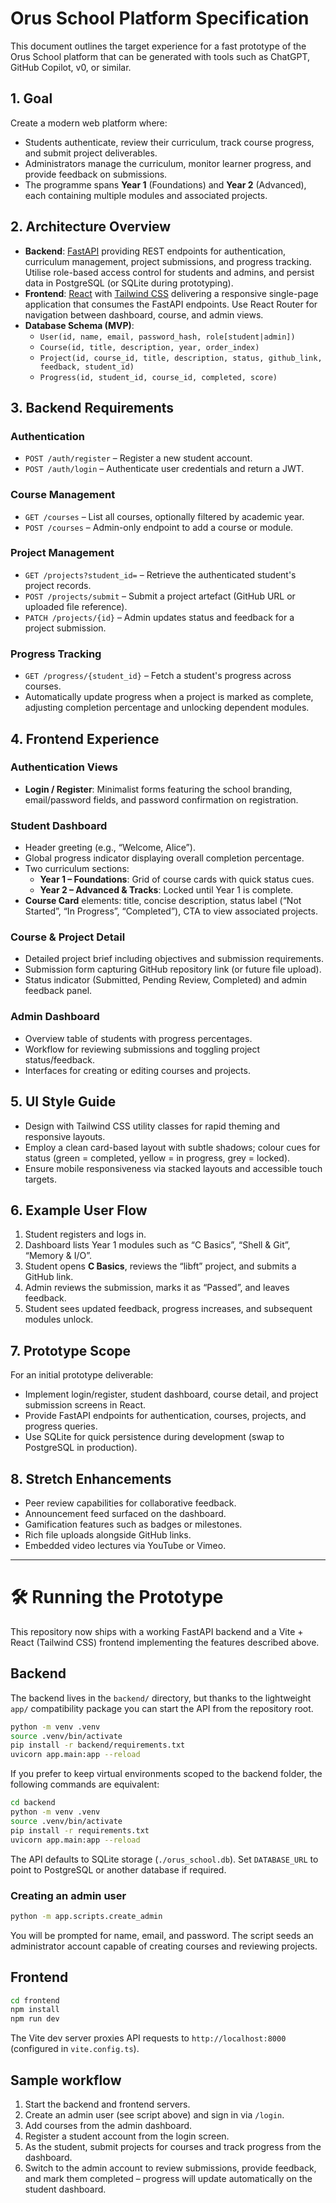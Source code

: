 # Orus School Platform Specification

This document outlines the target experience for a fast prototype of the Orus School platform that can be generated with tools such as ChatGPT, GitHub Copilot, v0, or similar.

## 1. Goal

Create a modern web platform where:

* Students authenticate, review their curriculum, track course progress, and submit project deliverables.
* Administrators manage the curriculum, monitor learner progress, and provide feedback on submissions.
* The programme spans **Year 1** (Foundations) and **Year 2** (Advanced), each containing multiple modules and associated projects.

## 2. Architecture Overview

* **Backend**: [FastAPI](https://fastapi.tiangolo.com/) providing REST endpoints for authentication, curriculum management, project submissions, and progress tracking. Utilise role-based access control for students and admins, and persist data in PostgreSQL (or SQLite during prototyping).
* **Frontend**: [React](https://react.dev/) with [Tailwind CSS](https://tailwindcss.com/) delivering a responsive single-page application that consumes the FastAPI endpoints. Use React Router for navigation between dashboard, course, and admin views.
* **Database Schema (MVP)**:
  * `User(id, name, email, password_hash, role[student|admin])`
  * `Course(id, title, description, year, order_index)`
  * `Project(id, course_id, title, description, status, github_link, feedback, student_id)`
  * `Progress(id, student_id, course_id, completed, score)`

## 3. Backend Requirements

### Authentication

* `POST /auth/register` – Register a new student account.
* `POST /auth/login` – Authenticate user credentials and return a JWT.

### Course Management

* `GET /courses` – List all courses, optionally filtered by academic year.
* `POST /courses` – Admin-only endpoint to add a course or module.

### Project Management

* `GET /projects?student_id=` – Retrieve the authenticated student's project records.
* `POST /projects/submit` – Submit a project artefact (GitHub URL or uploaded file reference).
* `PATCH /projects/{id}` – Admin updates status and feedback for a project submission.

### Progress Tracking

* `GET /progress/{student_id}` – Fetch a student's progress across courses.
* Automatically update progress when a project is marked as complete, adjusting completion percentage and unlocking dependent modules.

## 4. Frontend Experience

### Authentication Views

* **Login / Register**: Minimalist forms featuring the school branding, email/password fields, and password confirmation on registration.

### Student Dashboard

* Header greeting (e.g., “Welcome, Alice”).
* Global progress indicator displaying overall completion percentage.
* Two curriculum sections:
  * **Year 1 – Foundations**: Grid of course cards with quick status cues.
  * **Year 2 – Advanced & Tracks**: Locked until Year 1 is complete.
* **Course Card** elements: title, concise description, status label (“Not Started”, “In Progress”, “Completed”), CTA to view associated projects.

### Course & Project Detail

* Detailed project brief including objectives and submission requirements.
* Submission form capturing GitHub repository link (or future file upload).
* Status indicator (Submitted, Pending Review, Completed) and admin feedback panel.

### Admin Dashboard

* Overview table of students with progress percentages.
* Workflow for reviewing submissions and toggling project status/feedback.
* Interfaces for creating or editing courses and projects.

## 5. UI Style Guide

* Design with Tailwind CSS utility classes for rapid theming and responsive layouts.
* Employ a clean card-based layout with subtle shadows; colour cues for status (green = completed, yellow = in progress, grey = locked).
* Ensure mobile responsiveness via stacked layouts and accessible touch targets.

## 6. Example User Flow

1. Student registers and logs in.
2. Dashboard lists Year 1 modules such as “C Basics”, “Shell & Git”, “Memory & I/O”.
3. Student opens **C Basics**, reviews the “libft” project, and submits a GitHub link.
4. Admin reviews the submission, marks it as “Passed”, and leaves feedback.
5. Student sees updated feedback, progress increases, and subsequent modules unlock.

## 7. Prototype Scope

For an initial prototype deliverable:

* Implement login/register, student dashboard, course detail, and project submission screens in React.
* Provide FastAPI endpoints for authentication, courses, projects, and progress queries.
* Use SQLite for quick persistence during development (swap to PostgreSQL in production).

## 8. Stretch Enhancements

* Peer review capabilities for collaborative feedback.
* Announcement feed surfaced on the dashboard.
* Gamification features such as badges or milestones.
* Rich file uploads alongside GitHub links.
* Embedded video lectures via YouTube or Vimeo.


---

# 🛠️ Running the Prototype

This repository now ships with a working FastAPI backend and a Vite + React (Tailwind CSS) frontend implementing the features described above.

## Backend

The backend lives in the `backend/` directory, but thanks to the lightweight
`app/` compatibility package you can start the API from the repository root.

```bash
python -m venv .venv
source .venv/bin/activate
pip install -r backend/requirements.txt
uvicorn app.main:app --reload
```

If you prefer to keep virtual environments scoped to the backend folder, the
following commands are equivalent:

```bash
cd backend
python -m venv .venv
source .venv/bin/activate
pip install -r requirements.txt
uvicorn app.main:app --reload
```

The API defaults to SQLite storage (`./orus_school.db`). Set `DATABASE_URL` to point to PostgreSQL or another database if required.

### Creating an admin user

```bash
python -m app.scripts.create_admin
```

You will be prompted for name, email, and password. The script seeds an administrator account capable of creating courses and reviewing projects.

## Frontend

```bash
cd frontend
npm install
npm run dev
```

The Vite dev server proxies API requests to `http://localhost:8000` (configured in `vite.config.ts`).

## Sample workflow

1. Start the backend and frontend servers.
2. Create an admin user (see script above) and sign in via `/login`.
3. Add courses from the admin dashboard.
4. Register a student account from the login screen.
5. As the student, submit projects for courses and track progress from the dashboard.
6. Switch to the admin account to review submissions, provide feedback, and mark them completed – progress will update automatically on the student dashboard.
